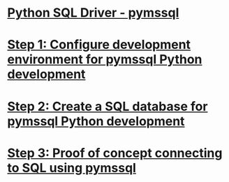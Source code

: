 # [Python SQL Driver - pymssql](python-sql-driver-pymssql.md)
# [Step 1: Configure development environment for pymssql Python development](step-1-configure-development-environment-for-pymssql-python-development.md)
# [Step 2: Create a SQL database for pymssql Python development](step-2-create-a-sql-database-for-pymssql-python-development.md)
# [Step 3: Proof of concept connecting to SQL using pymssql](step-3-proof-of-concept-connecting-to-sql-using-pymssql.md)
